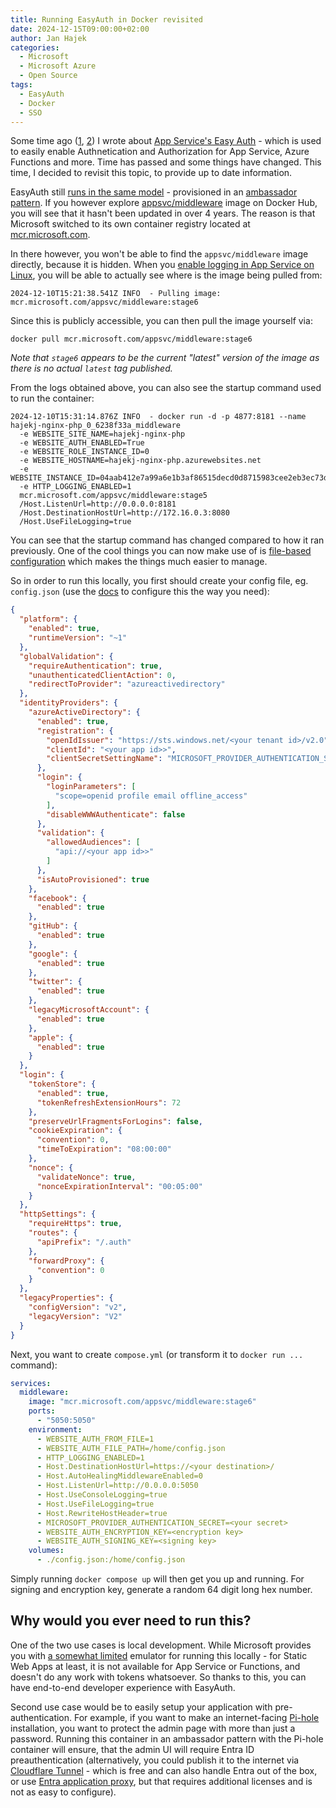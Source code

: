 ```yaml
---
title: Running EasyAuth in Docker revisited
date: 2024-12-15T09:00:00+02:00
author: Jan Hajek
categories:
  - Microsoft
  - Microsoft Azure
  - Open Source
tags:
  - EasyAuth
  - Docker
  - SSO
---
```


Some time ago ([1](https://hajekj.net/2019/01/21/exploring-app-service-authentication-on-linux/), [2](https://hajekj.net/2020/05/01/running-easyauth-locally/)) I wrote about [App Service's Easy Auth](https://learn.microsoft.com/en-us/azure/app-service/overview-authentication-authorization) - which is used to easily enable Authnetication and Authorization for App Service, Azure Functions and more. Time has passed and some things have changed. This time, I decided to revisit this topic, to provide up to date information.

<!-- more -->

EasyAuth still [runs in the same model](https://hajekj.net/2019/01/21/exploring-app-service-authentication-on-linux/) - provisioned in an [ambassador pattern](https://learn.microsoft.com/en-us/azure/architecture/patterns/ambassador). If you however explore [appsvc/middleware](https://hub.docker.com/r/appsvc/middleware/tags) image on Docker Hub, you will see that it hasn't been updated in over 4 years. The reason is that Microsoft switched to its own container registry located at [mcr.microsoft.com](https://mcr.microsoft.com/).

In there however, you won't be able to find the `appsvc/middleware` image directly, because it is hidden. When you [enable logging in App Service on Linux](https://learn.microsoft.com/en-us/azure/app-service/troubleshoot-diagnostic-logs), you will be able to actually see where is the image being pulled from:

```
2024-12-10T15:21:38.541Z INFO  - Pulling image: mcr.microsoft.com/appsvc/middleware:stage6
```

Since this is publicly accessible, you can then pull the image yourself via:

```
docker pull mcr.microsoft.com/appsvc/middleware:stage6
```

*Note that `stage6` appears to be the current "latest" version of the image as there is no actual `latest` tag published.*

From the logs obtained above, you can also see the startup command used to run the container:

```
2024-12-10T15:31:14.876Z INFO  - docker run -d -p 4877:8181 --name hajekj-nginx-php_0_6238f33a_middleware
  -e WEBSITE_SITE_NAME=hajekj-nginx-php 
  -e WEBSITE_AUTH_ENABLED=True 
  -e WEBSITE_ROLE_INSTANCE_ID=0 
  -e WEBSITE_HOSTNAME=hajekj-nginx-php.azurewebsites.net 
  -e WEBSITE_INSTANCE_ID=04aab412e7a99a6e1b3af86515decd0d8715983cee2eb3ec73de530401a080ef 
  -e HTTP_LOGGING_ENABLED=1
  mcr.microsoft.com/appsvc/middleware:stage5
  /Host.ListenUrl=http://0.0.0.0:8181
  /Host.DestinationHostUrl=http://172.16.0.3:8080
  /Host.UseFileLogging=true
```

You can see that the startup command has changed compared to how it ran previously. One of the cool things you can now make use of is [file-based configuration](https://learn.microsoft.com/en-us/azure/app-service/configure-authentication-file-based) which makes the things much easier to manage.

So in order to run this locally, you first should create your config file, eg. `config.json` (use the [docs](https://learn.microsoft.com/en-us/azure/app-service/configure-authentication-file-based) to configure this the way you need):

```json
{
  "platform": {
    "enabled": true,
    "runtimeVersion": "~1"
  },
  "globalValidation": {
    "requireAuthentication": true,
    "unauthenticatedClientAction": 0,
    "redirectToProvider": "azureactivedirectory"
  },
  "identityProviders": {
    "azureActiveDirectory": {
      "enabled": true,
      "registration": {
        "openIdIssuer": "https://sts.windows.net/<your tenant id>/v2.0",
        "clientId": "<your app id>>",
        "clientSecretSettingName": "MICROSOFT_PROVIDER_AUTHENTICATION_SECRET"
      },
      "login": {
        "loginParameters": [
          "scope=openid profile email offline_access"
        ],
        "disableWWWAuthenticate": false
      },
      "validation": {
        "allowedAudiences": [
          "api://<your app id>>"
        ]
      },
      "isAutoProvisioned": true
    },
    "facebook": {
      "enabled": true
    },
    "gitHub": {
      "enabled": true
    },
    "google": {
      "enabled": true
    },
    "twitter": {
      "enabled": true
    },
    "legacyMicrosoftAccount": {
      "enabled": true
    },
    "apple": {
      "enabled": true
    }
  },
  "login": {
    "tokenStore": {
      "enabled": true,
      "tokenRefreshExtensionHours": 72
    },
    "preserveUrlFragmentsForLogins": false,
    "cookieExpiration": {
      "convention": 0,
      "timeToExpiration": "08:00:00"
    },
    "nonce": {
      "validateNonce": true,
      "nonceExpirationInterval": "00:05:00"
    }
  },
  "httpSettings": {
    "requireHttps": true,
    "routes": {
      "apiPrefix": "/.auth"
    },
    "forwardProxy": {
      "convention": 0
    }
  },
  "legacyProperties": {
    "configVersion": "v2",
    "legacyVersion": "V2"
  }
}
```

Next, you want to create `compose.yml` (or transform it to `docker run ...` command):

```yml
services:
  middleware:
    image: "mcr.microsoft.com/appsvc/middleware:stage6"
    ports:
      - "5050:5050"
    environment:
      - WEBSITE_AUTH_FROM_FILE=1
      - WEBSITE_AUTH_FILE_PATH=/home/config.json
      - HTTP_LOGGING_ENABLED=1
      - Host.DestinationHostUrl=https://<your destination>/
      - Host.AutoHealingMiddlewareEnabled=0
      - Host.ListenUrl=http://0.0.0.0:5050
      - Host.UseConsoleLogging=true
      - Host.UseFileLogging=true
      - Host.RewriteHostHeader=true
      - MICROSOFT_PROVIDER_AUTHENTICATION_SECRET=<your secret>
      - WEBSITE_AUTH_ENCRYPTION_KEY=<encryption key>
      - WEBSITE_AUTH_SIGNING_KEY=<signing key>
    volumes:
      - ./config.json:/home/config.json
```

Simply running `docker compose up` will then get you up and running. For signing and encryption key, generate a random 64 digit long hex number.

## Why would you ever need to run this?

One of the two use cases is local development. While Microsoft provides you with [a somewhat limited](https://learn.microsoft.com/en-us/azure/static-web-apps/add-authentication#add-authentication) emulator for running this locally - for Static Web Apps at least, it is not available for App Service or Functions, and doesn't do any work with tokens whatsoever. So thanks to this, you can have end-to-end developer experience with EasyAuth.

Second use case would be to easily setup your application with pre-authentication. For example, if you want to make an internet-facing [Pi-hole](https://pi-hole.net/) installation, you want to protect the admin page with more than just a password. Running this container in an ambassador pattern with the Pi-hole container will ensure, that the admin UI will require Entra ID preauthentication (alternatively, you could publish it to the internet via [Cloudflare Tunnel](https://developers.cloudflare.com/cloudflare-one/connections/connect-networks/) - which is free and can also handle Entra out of the box, or use [Entra  application proxy](https://learn.microsoft.com/en-us/entra/identity/app-proxy/overview-what-is-app-proxy), but that requires additional licenses and is not as easy to configure).